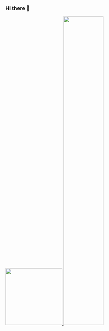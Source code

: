 ### Hi there 👋

<p align="left">
<a href="https://github.com/GtFoBAE05">
  <img height="180em" src="https://github-readme-stats-eight-theta.vercel.app/api?username=GtFoBAE05&show_icons=true&theme=algolia&include_all_commits=true&count_private=true"/>
  <a href="https://github.com/GtFoBAE05"><img width="50%" src="http://github-readme-streak-stats.herokuapp.com/?user=GtFoBAE05&theme=radical&date_format=M%20j%5B%2C%20Y%5D&ring=ff3068&fire=ff3068&sideNums=ff3068"></a>
</a>
</p>

<!--
**GtFoBAE05/GtFoBAE05** is a ✨ _special_ ✨ repository because its `README.md` (this file) appears on your GitHub profile.

Here are some ideas to get you started:

- 🔭 I’m currently working on ...
- 🌱 I’m currently learning ...
- 👯 I’m looking to collaborate on ...
- 🤔 I’m looking for help with ...
- 💬 Ask me about ...
- 📫 How to reach me: ...
- 😄 Pronouns: ...
- ⚡ Fun fact: ...
-->
